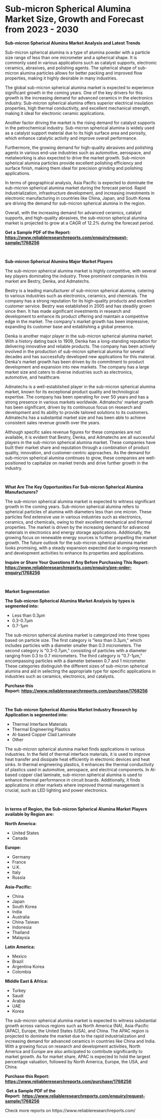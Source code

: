<p><h1>Sub-micron Spherical Alumina Market Size, Growth and Forecast from 2023 - 2030</h1></p><p><strong>Sub-micron Spherical Alumina Market Analysis and Latest Trends</strong></p>
<p><p>Sub-micron spherical alumina is a type of alumina powder with a particle size range of less than one micrometer and a spherical shape. It is commonly used in various applications such as catalyst supports, electronic ceramics, abrasives, and polishing agents. The spherical shape of sub-micron alumina particles allows for better packing and improved flow properties, making it highly desirable in many industries.</p><p>The global sub-micron spherical alumina market is expected to experience significant growth in the coming years. One of the key drivers for this growth is the increasing demand for advanced ceramics in the electronics industry. Sub-micron spherical alumina offers superior electrical insulation properties, high thermal conductivity, and excellent mechanical strength, making it ideal for electronic ceramic applications.</p><p>Another factor driving the market is the rising demand for catalyst supports in the petrochemical industry. Sub-micron spherical alumina is widely used as a catalyst support material due to its high surface area and porosity, which enhance catalytic activity and improve overall performance.</p><p>Furthermore, the growing demand for high-quality abrasives and polishing agents in various end-use industries such as automotive, aerospace, and metalworking is also expected to drive the market growth. Sub-micron spherical alumina particles provide excellent polishing efficiency and surface finish, making them ideal for precision grinding and polishing applications.</p><p>In terms of geographical analysis, Asia Pacific is expected to dominate the sub-micron spherical alumina market during the forecast period. Rapid industrialization, infrastructure development, and increasing investments in electronic manufacturing in countries like China, Japan, and South Korea are driving the demand for sub-micron spherical alumina in the region.</p><p>Overall, with the increasing demand for advanced ceramics, catalyst supports, and high-quality abrasives, the sub-micron spherical alumina market is projected to grow at a CAGR of 12.2% during the forecast period.</p></p>
<p><strong>Get a Sample PDF of the Report:&nbsp; <a href="https://www.reliableresearchreports.com/enquiry/request-sample/1768256">https://www.reliableresearchreports.com/enquiry/request-sample/1768256</a></strong></p>
<p>&nbsp;</p>
<p><strong>Sub-micron Spherical Alumina Major Market Players</strong></p>
<p><p>The sub-micron spherical alumina market is highly competitive, with several key players dominating the industry. Three prominent companies in this market are Bestry, Denka, and Admatechs.</p><p>Bestry is a leading manufacturer of sub-micron spherical alumina, catering to various industries such as electronics, ceramics, and chemicals. The company has a strong reputation for its high-quality products and excellent customer service. Bestry was established in 2005 and has steadily grown since then. It has made significant investments in research and development to enhance its product offering and maintain a competitive edge in the market. The company's market growth has been impressive, expanding its customer base and establishing a global presence. </p><p>Denka is another major player in the sub-micron spherical alumina market. With a history dating back to 1909, Denka has a long-standing reputation for delivering innovative and reliable products. The company has been actively involved in the production of sub-micron spherical alumina for several decades and has successfully developed new applications for this material. Denka's market growth has been driven by its commitment to product development and expansion into new markets. The company has a large market size and caters to diverse industries such as electronics, automotive, and healthcare.</p><p>Admatechs is a well-established player in the sub-micron spherical alumina market, known for its exceptional product quality and technological expertise. The company has been operating for over 50 years and has a strong presence in various markets worldwide. Admatechs' market growth has been significant, driven by its continuous focus on research and development and its ability to provide tailored solutions to its customers. Admatechs has a substantial market size and has been able to achieve consistent sales revenue growth over the years.</p><p>Although specific sales revenue figures for these companies are not available, it is evident that Bestry, Denka, and Admatechs are all successful players in the sub-micron spherical alumina market. These companies have built their market share and reputation through a combination of product quality, innovation, and customer-centric approaches. As the demand for sub-micron spherical alumina continues to grow, these companies are well-positioned to capitalize on market trends and drive further growth in the industry.</p></p>
<p>&nbsp;</p>
<p><strong>What Are The Key Opportunities For Sub-micron Spherical Alumina Manufacturers?</strong></p>
<p><p>The sub-micron spherical alumina market is expected to witness significant growth in the coming years. Sub-micron spherical alumina refers to spherical particles of alumina with diameters less than one micron. These particles find extensive use in various industries such as electronics, ceramics, and chemicals, owing to their excellent mechanical and thermal properties. The market is driven by the increasing demand for advanced materials in electronics and energy storage applications. Additionally, the growing focus on renewable energy sources is further propelling the market growth. The future outlook for the sub-micron spherical alumina market looks promising, with a steady expansion expected due to ongoing research and development activities to enhance its properties and applications.</p></p>
<p><strong>Inquire or Share Your Questions If Any Before Purchasing This Report: <a href="https://www.reliableresearchreports.com/enquiry/pre-order-enquiry/1768256">https://www.reliableresearchreports.com/enquiry/pre-order-enquiry/1768256</a></strong></p>
<p>&nbsp;</p>
<p><strong>Market Segmentation</strong></p>
<p><strong>The Sub-micron Spherical Alumina Market Analysis by types is segmented into:</strong></p>
<p><ul><li>Less than 0.3μm</li><li>0.3-0.7μm</li><li>0.7-1μm</li></ul></p>
<p><p>The sub-micron spherical alumina market is categorized into three types based on particle size. The first category is "less than 0.3μm," which includes particles with a diameter smaller than 0.3 micrometers. The second category is "0.3-0.7μm," consisting of particles with a diameter ranging from 0.3 to 0.7 micrometers. The third category is "0.7-1μm," encompassing particles with a diameter between 0.7 and 1 micrometer. These categories distinguish the different sizes of sub-micron spherical alumina and aid in selecting the appropriate type for specific applications in industries such as ceramics, electronics, and catalysts.</p></p>
<p><strong>Purchase this Report:&nbsp;<a href="https://www.reliableresearchreports.com/purchase/1768256">https://www.reliableresearchreports.com/purchase/1768256</a></strong></p>
<p>&nbsp;</p>
<p><strong>The Sub-micron Spherical Alumina Market Industry Research by Application is segmented into:</strong></p>
<p><ul><li>Thermal Interface Materials</li><li>Thermal Engineering Plastics</li><li>Al-based Copper Clad Laminate</li><li>Other</li></ul></p>
<p><p>The sub-micron spherical alumina market finds applications in various industries. In the field of thermal interface materials, it is used to improve heat transfer and dissipate heat efficiently in electronic devices and heat sinks. In thermal engineering plastics, it enhances the thermal conductivity of plastics used in automotive, aerospace, and electrical components. In Al-based copper clad laminate, sub-micron spherical alumina is used to enhance thermal performance in circuit boards. Additionally, it finds applications in other markets where improved thermal management is crucial, such as LED lighting and power electronics.</p></p>
<p>&nbsp;</p>
<p><strong>In terms of Region, the Sub-micron Spherical Alumina Market Players available by Region are:</strong></p>
<p>
    <p> <strong> North America: </strong>
        <ul>
            <li>United States</li>
            <li>Canada</li>
        </ul>
        </p> 
    <p> <strong> Europe: </strong>
        <ul>
            <li>Germany</li>
            <li>France</li>
            <li>U.K.</li>
            <li>Italy</li>
            <li>Russia</li>
        </ul>
        </p> 
    <p> <strong> Asia-Pacific: </strong>
        <ul>
            <li>China</li>
            <li>Japan</li>
            <li>South Korea</li>
            <li>India</li>
            <li>Australia</li>
            <li>China Taiwan</li>
            <li>Indonesia</li>
            <li>Thailand</li>
            <li>Malaysia</li>
        </ul>
        </p> 
    <p> <strong> Latin America: </strong>
        <ul>
            <li>Mexico</li>
            <li>Brazil</li>
            <li>Argentina Korea</li>
            <li>Colombia</li>
        </ul>
        </p> 
    <p> <strong> Middle East & Africa: </strong>
        <ul>
            <li>Turkey</li>
            <li>Saudi</li>
            <li>Arabia</li>
            <li>UAE</li>
            <li>Korea</li>
        </ul>
    </p>
    </p>
<p><p>The sub-micron spherical alumina market is expected to witness substantial growth across various regions such as North America (NA), Asia-Pacific (APAC), Europe, the United States (USA), and China. The APAC region is projected to dominate the market due to the rapid industrialization and increasing demand for advanced ceramics in countries like China and India. With a growing focus on research and development activities, North America and Europe are also anticipated to contribute significantly to market growth. As for market share, APAC is expected to hold the largest percentage valuation, followed by North America, Europe, the USA, and China.</p></p>
<p><strong>Purchase this Report: <a href="https://www.reliableresearchreports.com/purchase/1768256">https://www.reliableresearchreports.com/purchase/1768256</a></strong></p>
<p>&nbsp;<strong>Get a Sample PDF of the Report:&nbsp;&nbsp;<a href="https://www.reliableresearchreports.com/enquiry/request-sample/1768256">https://www.reliableresearchreports.com/enquiry/request-sample/1768256</a></strong></p>
<p><strong></strong></p>
<p>Check more reports on https://www.reliableresearchreports.com/</p>